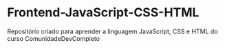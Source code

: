 # Frontend-JavaScript-CSS-HTML
Repositório criado para aprender a linguagem JavaScript, CSS e HTML do curso ComunidadeDevCompleto
